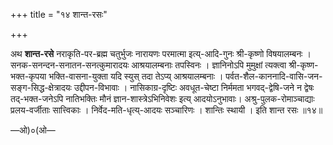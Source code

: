 +++
title = "१४ शान्त-रसः"

+++

अथ **शान्त-रसे** नराकृति-पर-ब्रह्म चतुर्भुजः नारायणः परमात्मा इत्य्-आदि-गुनः श्री-कृष्णो विषयालम्बनः । सनक-सनन्दन-सनातन-सनत्कुमारादयः आश्रयालम्बनाः तपस्विनः । ज्ञानिनोऽपि मुमुक्षां त्यक्त्वा श्री-कृष्ण-भक्त-कृपया भक्ति-वासना-युक्ता यदि स्युस् तदा तेऽप्य् आश्रयालम्बनाः । पर्वत-शैल-काननादि-वासि-जन-सङ्ग-सिद्ध-क्षेत्रादयः उद्दीपन-विभावाः । नासिकाग्र-दृष्टिः अवधूत-चेष्टा निर्ममता भगवद्-द्वेषि-जने न द्वेषः तद्-भक्त-जनेऽपि नातिभक्तिः मौनं ज्ञान-शास्त्रेऽभिनिवेशः इत्य् आदयोऽनुभावाः। अश्रु-पुलक-रोमाञ्चाद्याः प्रलय-वर्जीताः सात्त्विकाः । निर्वेद-मति-धृत्य्-आदयः सञ्चारिणः । शान्तिः स्थायी । इति शान्त रसः ॥१४॥

—ओ)०(ओ—
